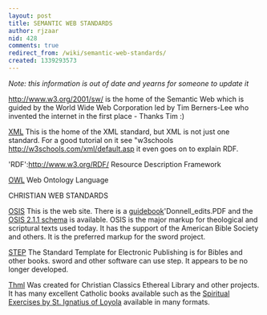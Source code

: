 ```yaml
---
layout: post
title: SEMANTIC WEB STANDARDS
author: rjzaar
nid: 428
comments: true
redirect_from: /wiki/semantic-web-standards/
created: 1339293573
---
```

<span class="link-external">*Note: this information is out of date and yearns for someone to update it*
</span>

<span class="link-external"><a href="http://www.w3.org/2001/sw/">http://www.w3.org/2001/sw/</a></span> is the home of the Semantic Web which is guided by the World Wide Web Corporation led by Tim Berners-Lee who invented the internet in the first place - Thanks Tim :)

<span class="link-external"><span class="link-external"><a href="http://www.w3.org/XML/">XML</a></span></span> This is the home of the XML standard, but XML is not just one standard. For a good tutorial on it see "w3schools <span class="link-external"><span class="link-external"><a href="http://w3schools.com/xml/default.asp">http://w3schools.com/xml/default.asp</a></span></span> it even goes on to explain RDF.

'RDF':<span class="link-external"><span class="link-external"><a href="http://www.w3.org/RDF/">http://www.w3.org/RDF/</a></span></span> Resource Description Framework

<span class="link-external"><span class="link-external"><a href="http://www.w3.org/2004/OWL/">OWL</a></span></span> Web Ontology Language

CHRISTIAN WEB STANDARDS

<span class="link-external"><span class="link-external"><a href="http://www.bibletechnologies.net/">OSIS</a></span></span> This is the web site. There is a <span class="link-external"><span class="link-external"><a href="http://img.forministry.com/7/7B/7BB51FB8-84B3-4FF3-939ED473FA90A632/DOC/OSIS2_1UserManual_06March2006_-_with_O">guidebook</a></span></span>'Donnell_edits.PDF and the <span class="link-external"><span class="link-external"><a href="http://www.bibletechnologies.net/osisCore.2.1.1.xsd">OSIS 2.1.1 schema</a></span></span> is available. OSIS is the major markup for theological and scriptural texts used today. It has the support of the American Bible Society and others. It is the preferred markup for the sword project.

<span class="link-external"><span class="link-external"><a href="http://www.crosswire.org/bsisg/whatis.htm">STEP</a></span></span> The Standard Template for Electronic Publishing is for Bibles and other books. sword and other software can use step. It appears to be no longer developed.

<span class="link-external"><span class="link-external"><a href="http://www.ccel.org/ThML/">Thml</a></span></span> Was created for Christian Classics Ethereal Library and other projects. It has many excellent Catholic books available such as the <span class="link-external"><span class="link-external"><a href="http://www.ccel.org/ccel/ignatius/exercises.html">Spiritual Exercises by St. Ignatius of Loyola</a></span></span> available in many formats.
